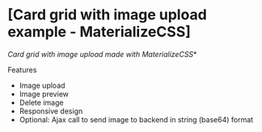 # [Card grid with image upload example - MaterializeCSS]

*Card grid with image upload made with MaterializeCSS**

Features

* Image upload
* Image preview
* Delete image
* Responsive design
* Optional: Ajax call to send image to backend in string (base64) format
